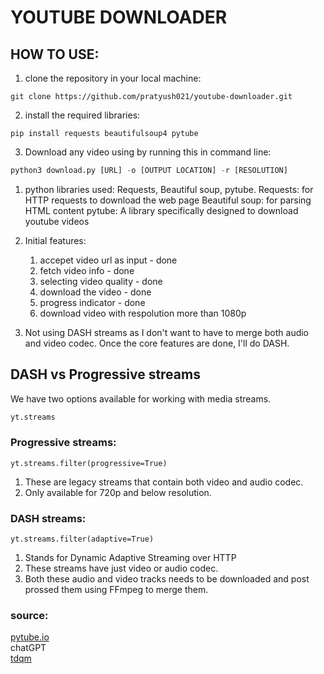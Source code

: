 # YOUTUBE DOWNLOADER 

## HOW TO USE: 
1. clone the repository in your local machine: 
```
git clone https://github.com/pratyush021/youtube-downloader.git
```
2. install the required libraries: 
```linux
pip install requests beautifulsoup4 pytube
```
3. Download any video using by running this in command line: 
```python
python3 download.py [URL] -o [OUTPUT LOCATION] -r [RESOLUTION]

```
1. python libraries used: Requests, Beautiful soup, pytube. 
	Requests: for HTTP requests to download the web page 
	Beautiful soup: for parsing HTML content 
	pytube: A library specifically designed to download youtube videos
	
2. Initial features: 
	1. accepet video url as input - done 
	2. fetch video info - done 
	3. selecting video quality - done 
	4. download the video - done 
	5. progress indicator - done 
    6. download video with respolution more than 1080p 
3. Not using DASH streams as I don't want to have to merge both audio and video codec. Once the core features are done, I'll do DASH. 



## DASH vs Progressive streams 
We have two options available for working  with media streams.
```python 
yt.streams
```
### Progressive streams: 
```
yt.streams.filter(progressive=True)
```
1. These are legacy streams that contain both video and audio codec. 
2. Only available for 720p and below resolution.

### DASH streams: 
```
yt.streams.filter(adaptive=True)
```
1. Stands for Dynamic Adaptive Streaming over HTTP
2. These streams have just video or audio codec. 
3. Both these audio and video tracks needs to be downloaded and post prossed them using FFmpeg to merge them.











### source: 
[pytube.io](https://pytube.io/en/latest/index.html)  <br>
chatGPT <br>
[tdqm](https://tqdm.github.io/)
